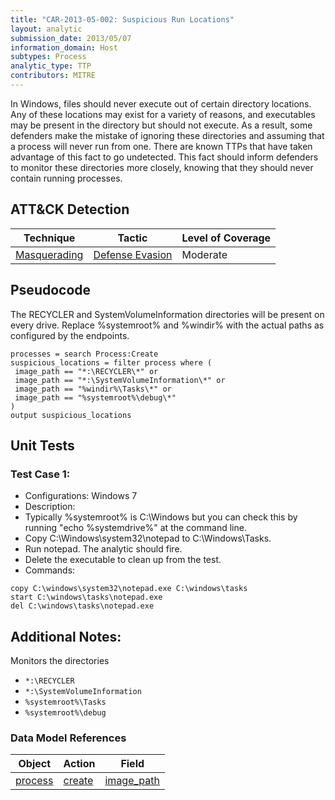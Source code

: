 ```yaml
---
title: "CAR-2013-05-002: Suspicious Run Locations"
layout: analytic
submission_date: 2013/05/07
information_domain: Host
subtypes: Process
analytic_type: TTP
contributors: MITRE
---
```


In Windows, files should never execute out of certain directory locations. Any of these locations may exist for a variety of reasons, and executables may be present in the directory but should not execute. As a result, some defenders make the mistake of ignoring these directories and assuming that a process will never run from one. There are known TTPs that have taken advantage of this fact to go undetected. This fact should inform defenders to monitor these directories more closely, knowing that they should never contain running processes.

## ATT&CK Detection

|Technique |Tactic |Level of Coverage |
|---|---|---|
|[Masquerading](https://attack.mitre.org/techniques/T1036/)|[Defense Evasion](https://attack.mitre.org/tactics/TA0005)|Moderate|

## Pseudocode
The RECYCLER and SystemVolumeInformation directories will be present on every drive. Replace %systemroot% and %windir% with the actual paths as configured by the endpoints. 
```
processes = search Process:Create
suspicious_locations = filter process where (
 image_path == "*:\RECYCLER\*" or
 image_path == "*:\SystemVolumeInformation\*" or
 image_path == "%windir%\Tasks\*" or 
 image_path == "%systemroot%\debug\*"
)
output suspicious_locations
```

## Unit Tests
### Test Case 1:
- Configurations: Windows 7
- Description:
 - Typically %systemroot% is C:\Windows but you can check this by running "echo %systemdrive%" at the command line. 
 - Copy C:\Windows\system32\notepad to C:\Windows\Tasks. 
 - Run notepad. The analytic should fire. 
 - Delete the executable to clean up from the test.</ol>
- Commands:
```
copy C:\windows\system32\notepad.exe C:\windows\tasks
start C:\windows\tasks\notepad.exe
del C:\windows\tasks\notepad.exe
```

## Additional Notes: 

Monitors the directories
* `*:\RECYCLER`
* `*:\SystemVolumeInformation`
* `%systemroot%\Tasks`
* `%systemroot%\debug`

### Data Model References

|Object|Action|Field|
|---|---|---|
| [process](../data_model/process) | [create](../data_model/process#create) | [image_path](../data_model/process#image_path) |